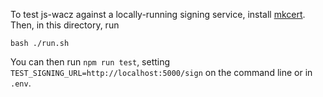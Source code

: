 To test js-wacz against a locally-running signing service, install
[mkcert](https://github.com/FiloSottile/mkcert). Then, in this
directory, run 

```
bash ./run.sh
```

You can then run `npm run test`, setting
`TEST_SIGNING_URL=http://localhost:5000/sign` on the command line or
in `.env`.

